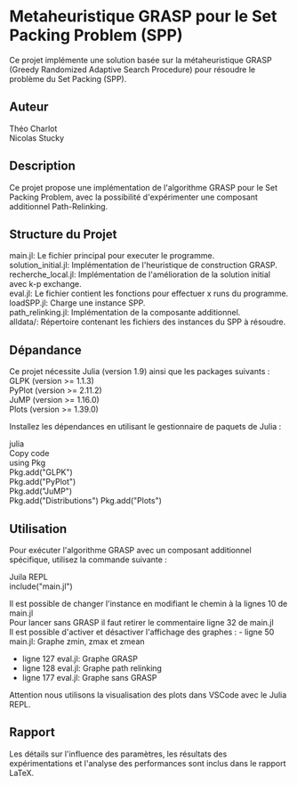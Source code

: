 # Metaheuristique GRASP pour le Set Packing Problem (SPP)
Ce projet implémente une solution basée sur la métaheuristique GRASP (Greedy Randomized Adaptive Search Procedure) pour résoudre le problème du Set Packing (SPP).

## Auteur
Théo Charlot  
Nicolas Stucky  
  
## Description
Ce projet propose une implémentation de l'algorithme GRASP pour le Set Packing Problem, avec la possibilité d'expérimenter une composant additionnel Path-Relinking.  

## Structure du Projet
main.jl: Le fichier principal pour executer le programme.  
solution_initial.jl: Implémentation de l'heuristique de construction GRASP.  
recherche_local.jl: Implémentation de l'amélioration de la solution initial avec k-p exchange.  
eval.jl: Le fichier contient les fonctions pour effectuer x runs du programme.  
loadSPP.jl: Charge une instance SPP.  
path_relinking.jl: Implémentation de la composante additionnel.  
alldata/: Répertoire contenant les fichiers des instances du SPP à résoudre.  

## Dépandance
Ce projet nécessite Julia (version 1.9) ainsi que les packages suivants :  
GLPK (version >= 1.1.3)  
PyPlot (version >= 2.11.2)  
JuMP (version >= 1.16.0)  
Plots (version >= 1.39.0)  

Installez les dépendances en utilisant le gestionnaire de paquets de Julia :  
  
julia  
Copy code  
using Pkg  
Pkg.add("GLPK")  
Pkg.add("PyPlot")  
Pkg.add("JuMP")  
Pkg.add("Distributions")
Pkg.add("Plots")  

## Utilisation
Pour exécuter l'algorithme GRASP avec un composant additionnel spécifique, utilisez la commande suivante :  
  
Juila REPL  
include("main.jl")

Il est possible de changer l'instance en modifiant le chemin à la lignes 10 de main.jl  
Pour lancer sans GRASP il faut retirer le commentaire ligne 32 de main.jl  
Il est possible d'activer et désactiver l'affichage des graphes : - ligne 50 main.jl: Graphe zmin, zmax et zmean  
- ligne 127 eval.jl: Graphe GRASP  
- ligne 128 eval.jl: Graphe path relinking  
- ligne 177 eval.jl: Graphe sans GRASP  

Attention nous utilisons la visualisation des plots dans VSCode avec le Julia REPL.
  
## Rapport
Les détails sur l'influence des paramètres, les résultats des expérimentations et l'analyse des performances sont inclus dans le rapport LaTeX.  
  
